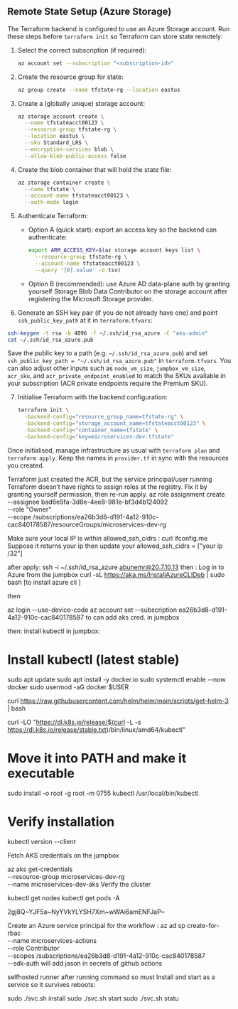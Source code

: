 ## Remote State Setup (Azure Storage)

The Terraform backend is configured to use an Azure Storage account. Run these steps before `terraform init` so Terraform can store state remotely:

1. Select the correct subscription (if required):
   ```bash
   az account set --subscription "<subscription-id>"
   ```

2. Create the resource group for state:
   ```bash
   az group create --name tfstate-rg --location eastus
   ```

3. Create a (globally unique) storage account:
   ```bash
   az storage account create \
     --name tfstateacct00123 \
     --resource-group tfstate-rg \
     --location eastus \
     --sku Standard_LRS \
     --encryption-services blob \
     --allow-blob-public-access false
   ```

4. Create the blob container that will hold the state file:
   ```bash
   az storage container create \
     --name tfstate \
     --account-name tfstateacct00123 \
     --auth-mode login
   ```

5. Authenticate Terraform:
   - Option A (quick start): export an access key so the backend can authenticate:
     ```bash
     export ARM_ACCESS_KEY=$(az storage account keys list \
       --resource-group tfstate-rg \
       --account-name tfstateacct00123 \
       --query '[0].value' -o tsv)
     ```

   - Option B (recommended): use Azure AD data-plane auth by granting yourself Storage Blob Data Contributor on the storage account after registering the Microsoft.Storage provider.

6. Generate an SSH key pair (if you do not already have one) and point `ssh_public_key_path` at it in `terraform.tfvars`:
  ```bash
  ssh-keygen -t rsa -b 4096 -f ~/.ssh/id_rsa_azure -C "aks-admin"
  cat ~/.ssh/id_rsa_azure.pub
  ```
   Save the public key to a path (e.g. `~/.ssh/id_rsa_azure.pub`) and set `ssh_public_key_path = "~/.ssh/id_rsa_azure.pub"` in `terraform.tfvars`. You can also adjust other inputs such as `node_vm_size`, `jumpbox_vm_size`, `acr_sku`, and `acr_private_endpoint_enabled` to match the SKUs available in your subscription (ACR private endpoints require the Premium SKU).

7. Initialise Terraform with the backend configuration:
   ```bash
   terraform init \
     -backend-config="resource_group_name=tfstate-rg" \
     -backend-config="storage_account_name=tfstateacct00123" \
     -backend-config="container_name=tfstate" \
     -backend-config="key=microservices-dev.tfstate"
   ```

Once initialised, manage infrastructure as usual with `terraform plan` and `terraform apply`. Keep the names in `provider.tf` in sync with the resources you created.



Terraform just created the ACR, but the service principal/user running Terraform doesn’t have rights to assign roles at the registry. Fix it by granting yourself permission, then re-run apply.
az role assignment create \
  --assignee bad6e5fa-3d8e-4ee8-981e-bf3d4b124092 \
  --role "Owner" \
  --scope /subscriptions/ea26b3d8-d191-4a12-910c-cac840178587/resourceGroups/microservices-dev-rg



Make sure your local IP is within allowed_ssh_cidrs :
curl ifconfig.me  Suppose it returns your ip
then update your allowed_ssh_cidrs = ["your ip /32"]


after apply:
ssh -i ~/.ssh/id_rsa_azure abunemr@20.7.10.13
then : Log in to Azure from the jumpbox
curl -sL https://aka.ms/InstallAzureCLIDeb | sudo bash
[to install azure cli ]

then 

az login --use-device-code
az account set --subscription ea26b3d8-d191-4a12-910c-cac840178587
to can add aks cred. in jumpbox

then:
install kubectl in jumpbox:

# Install kubectl (latest stable)
sudo apt update
sudo apt install -y docker.io
sudo systemctl enable --now docker
sudo usermod -aG docker $USER


curl https://raw.githubusercontent.com/helm/helm/main/scripts/get-helm-3 | bash

curl -LO "https://dl.k8s.io/release/$(curl -L -s https://dl.k8s.io/release/stable.txt)/bin/linux/amd64/kubectl"



# Move it into PATH and make it executable
sudo install -o root -g root -m 0755 kubectl /usr/local/bin/kubectl

# Verify installation
kubectl version --client

Fetch AKS credentials on the jumpbox

az aks get-credentials \
  --resource-group microservices-dev-rg \
  --name microservices-dev-aks
Verify the cluster

kubectl get nodes
kubectl get pods -A



2gj8Q~YJF5a~NyYVkYLYSH7Xm~wWAi6amENFJaP~

Create an Azure service principal for the workflow :
az ad sp create-for-rbac \
  --name microservices-actions \
  --role Contributor \
  --scopes /subscriptions/ea26b3d8-d191-4a12-910c-cac840178587 \
  --sdk-auth
will add jason in secrets of github actions


selfhosted runner after running command so must Install and start as a service so it survives reboots:

sudo ./svc.sh install
sudo ./svc.sh start
sudo ./svc.sh statu